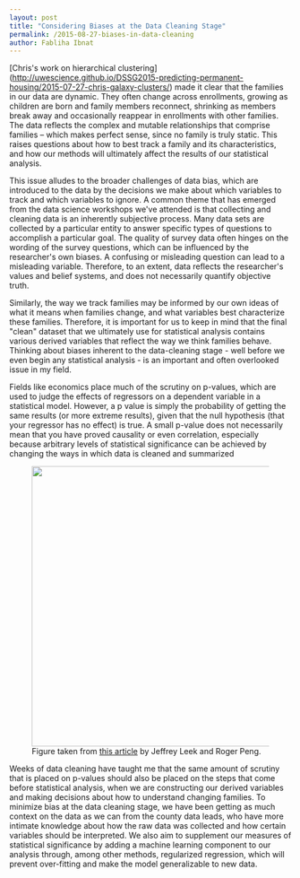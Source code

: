 ```yaml
---
layout: post
title: "Considering Biases at the Data Cleaning Stage"
permalink: /2015-08-27-biases-in-data-cleaning
author: Fabliha Ibnat
---
```

[Chris's work on hierarchical clustering] (http://uwescience.github.io/DSSG2015-predicting-permanent-housing/2015-07-27-chris-galaxy-clusters/) made it clear that the families in our data are dynamic. They often change across enrollments, growing as children are born and family members reconnect, shrinking as members break away and occasionally reappear in enrollments with other families. The data reflects the complex and mutable relationships that comprise families – which makes perfect sense, since no family is truly static. This raises questions about how to best track a family and its characteristics, and how our methods will ultimately affect the results of our statistical analysis.

This issue alludes to the broader challenges of data bias, which are introduced to the data by the decisions we make about which variables to track and which variables to ignore. A common theme that has emerged from the data science workshops we've attended is that collecting and cleaning data is an inherently subjective process. Many data sets are collected by a particular entity to answer specific types of questions to accomplish a particular goal. The quality of survey data often hinges on the wording of the survey questions, which can be influenced by the researcher's own biases. A confusing or misleading question can lead to a misleading variable. Therefore, to an extent, data reflects the researcher's values and belief systems, and does not necessarily quantify objective truth.

Similarly, the way we track families may be informed by our own ideas of what it means when families change, and what variables best characterize these families. Therefore, it is important for us to keep in mind that the final "clean" dataset that we ultimately use for statistical analysis contains various derived variables that reflect the way we think families behave. Thinking about biases inherent to the data-cleaning stage - well before we even begin any statistical analysis - is an important and often overlooked issue in my field.

Fields like economics place much of the scrutiny on p-values, which are used to judge the effects of regressors on a dependent variable in a statistical model. However, a p value is simply the probability of getting the same results (or more extreme results), given that the null hypothesis (that your regressor has no effect) is true. A small p-value does not necessarily mean that you have proved causality or even correlation, especially because arbitrary levels of statistical significance can be achieved by changing the ways in which data is cleaned and summarized


<figure>
<img src="http://uwescience.github.io/DSSG2015-predicting-permanent-housing/images/p-values.png" alt="" style="width:500px;">
<figcaption>Figure taken from <a href="http://www.nature.com/news/statistics-p-values-are-just-the-tip-of-the-iceberg-1.17412">this article</a> by Jeffrey Leek and Roger Peng.</figcaption>
</figure>

Weeks of data cleaning have taught me that the same amount of scrutiny that is placed on p-values should also be placed on the steps that come before statistical analysis, when we are constructing our derived variables and making decisions about how to understand changing families. To minimize bias at the data cleaning stage, we have been getting as much context on the data as we can from the county data leads, who have more intimate knowledge about how the raw data was collected and how certain variables should be interpreted. We also aim to supplement our measures of statistical significance by adding a machine learning component to our analysis through, among other methods, regularized regression, which will prevent over-fitting and make the model generalizable to new data.
